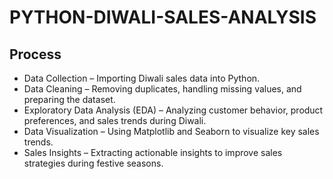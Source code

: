 # PYTHON-DIWALI-SALES-ANALYSIS

## Process
- Data Collection – Importing Diwali sales data into Python.
- Data Cleaning – Removing duplicates, handling missing values, and preparing the dataset.
- Exploratory Data Analysis (EDA) – Analyzing customer behavior, product preferences, and sales trends during Diwali.
- Data Visualization – Using Matplotlib and Seaborn to visualize key sales trends.
- Sales Insights – Extracting actionable insights to improve sales strategies during festive seasons.

